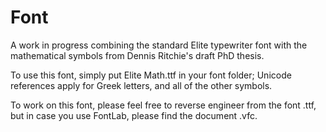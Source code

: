 # Font
 A work in progress combining the standard Elite typewriter font with the mathematical symbols from Dennis Ritchie's draft PhD thesis. 

To use this font, simply put Elite Math.ttf in your font folder; Unicode references apply for Greek letters, and all of the other symbols.

To work on this font, please feel free to reverse engineer from the font .ttf, but in case you use FontLab, please find the document .vfc.
